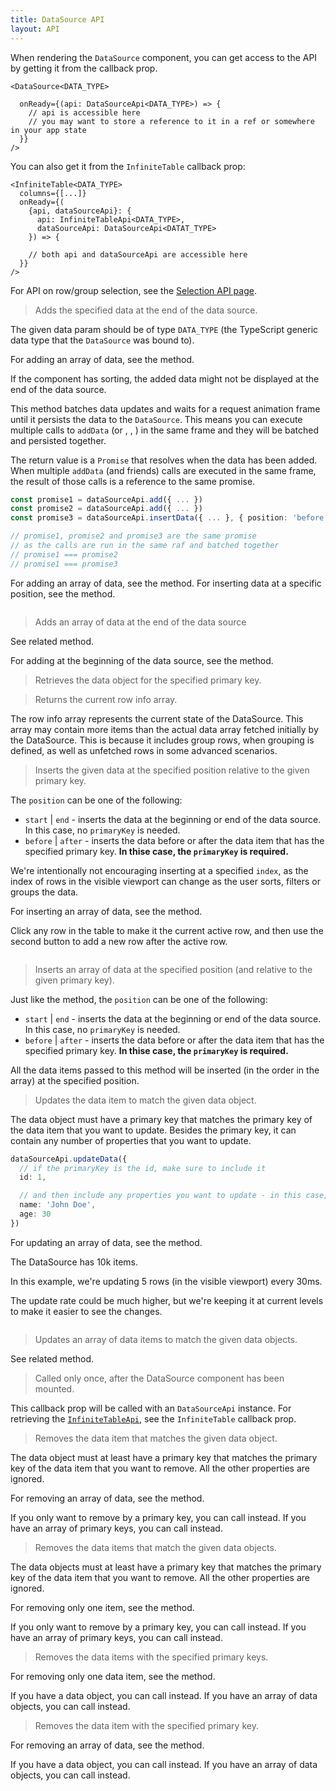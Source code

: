 ```yaml
---
title: DataSource API
layout: API
---
```


When rendering the `DataSource` component, you can get access to the API by getting it from the <DPropLink name="onReady" /> callback prop.

```tsx {3}
<DataSource<DATA_TYPE>
  
  onReady={(api: DataSourceApi<DATA_TYPE>) => {
    // api is accessible here
    // you may want to store a reference to it in a ref or somewhere in your app state
  }}
/>
```

You can also get it from the `InfiniteTable` <PropLink name="onReady" /> callback prop:


```tsx {4}
<InfiniteTable<DATA_TYPE>
  columns={[...]}
  onReady={(
    {api, dataSourceApi}: {
      api: InfiniteTableApi<DATA_TYPE>,
      dataSourceApi: DataSourceApi<DATAT_TYPE>
    }) => {

    // both api and dataSourceApi are accessible here
  }}
/>
```

For API on row/group selection, see the [Selection API page](./selection-api).


<PropTable>


<Prop name="addData" type="(data: DATA_TYPE) => Promise">

> Adds the specified data at the end of the data source.

The given data param should be of type `DATA_TYPE` (the TypeScript generic data type that the `DataSource` was bound to).

For adding an array of data, see the <DApiLink name="addDataArray" /> method.

<Note>

If the component has <DPropLink name="sortInfo" code={false}>sorting</DPropLink>, the added data might not be displayed at the end of the data source.

</Note>

This method batches data updates and waits for a request animation frame until it persists the data to the `DataSource`. This means you can execute multiple calls to `addData` (or <DPropLink name="updateData"/>, <DPropLink name="removeData"/>, <DPropLink name="insertData"/>) in the same frame and they will be batched and persisted together.

The return value is a `Promise` that resolves when the data has been added. When multiple `addData` (and friends) calls are executed in the same frame, the result of those calls is a reference to the same promise.


```ts
const promise1 = dataSourceApi.add({ ... })
const promise2 = dataSourceApi.add({ ... })
const promise3 = dataSourceApi.insertData({ ... }, { position: 'before', primaryKey: 4 })

// promise1, promise2 and promise3 are the same promise
// as the calls are run in the same raf and batched together
// promise1 === promise2
// promise1 === promise3
```

For adding an array of data, see the <DApiLink name="addDataArray" /> method.
For inserting data at a specific position, see the <DApiLink name="insertData" /> method.

<Sandpack title="Using DataSourceApi.addData to update the DataSource">

```ts file="addData-example.page.tsx"
```

</Sandpack>

</Prop>

<Prop name="addDataArray" type="(data: DATA_TYPE[]) => Promise">

> Adds an array of data at the end of the data source

See related <DApiLink name="addData" /> method.

For adding at the beginning of the data source, see the <DApiLink name="insertDataArray" /> method.

</Prop>



<Prop name="getDataByPrimaryKey" type="(primaryKey: string | number) => DATA_TYPE | undefined">

> Retrieves the data object for the specified primary key.

</Prop>

<Prop name="getRowInfoArray" type="() => InfiniteTableRowInfo[]">

> Returns the current row info array.

The row info array represents the current state of the DataSource. This array may contain more items than the actual data array fetched initially by the DataSource. This is because it includes group rows, when grouping is defined, as well as unfetched rows in some advanced scenarios.

</Prop>


<Prop name="insertData" type="(data: DATA_TYPE, { position, primaryKey }) => Promise">

> Inserts the given data at the specified position relative to the given primary key.

The `position` can be one of the following:

* `start` | `end` - inserts the data at the beginning or end of the data source. In this case, no `primaryKey` is needed.
* `before` | `after` - inserts the data before or after the data item that has the specified primary key. **In thise case, the `primaryKey` is required.**

We're intentionally not encouraging inserting at a specified `index`, as the index of rows in the visible viewport can change as the user sorts, filters or groups the data.

For inserting an array of data, see the <DApiLink name="insertDataArray" /> method.

<Sandpack title="Inserting data at various locations">

<Description>

Click any row in the table to make it the current active row, and then use the second button to add a new row after the active row.

</Description>

```ts file="insert-example.page.tsx"
```

</Sandpack>


</Prop>

<Prop name="insertDataArray" type="(data: DATA_TYPE[], { position, primaryKey }) => Promise">

> Inserts an array of data at the specified position (and relative to the given primary key).

Just like the <DApiLink name="insertData" /> method, the `position` can be one of the following:

* `start` | `end` - inserts the data at the beginning or end of the data source. In this case, no `primaryKey` is needed.
* `before` | `after` - inserts the data before or after the data item that has the specified primary key. **In thise case, the `primaryKey` is required.**


All the data items passed to this method will be inserted (in the order in the array) at the specified position.

</Prop>


<Prop name="updateData" type="(data: Partial<DATA_TYPE>) => Promise">

> Updates the data item to match the given data object.

<Note>

The data object must have a primary key that matches the primary key of the data item that you want to update. Besides the primary key, it can contain any number of properties that you want to update.

</Note>


```ts
dataSourceApi.updateData({
  // if the primaryKey is the id, make sure to include it
  id: 1,

  // and then include any properties you want to update - in this case, the name and age
  name: 'John Doe',
  age: 30
})
```

For updating an array of data, see the <DApiLink name="updateDataArray" /> method.

<Sandpack title="Live data updates with DataSourceApi.updateData">

<Description>

The DataSource has 10k items.

In this example, we're updating 5 rows (in the visible viewport) every 30ms.

The update rate could be much higher, but we're keeping it at current levels to make it easier to see the changes.

</Description>

```ts file="liveUpdates-example.page.tsx"
```

</Sandpack>

</Prop>

<Prop name="updateDataArray" type="(data: Partial<DATA_TYPE>[]) => Promise">

> Updates an array of data items to match the given data objects.

See related <DApiLink name="updateData" /> method.

</Prop>

<Prop name="onReady" type="(api: DataSourceApi) => void">

> Called only once, after the DataSource component has been mounted.

This callback prop will be called with an `DataSourceApi` instance. For retrieving the [`InfiniteTableApi`](/docs/reference/api), see the `InfiniteTable` <PropLink name="onReady" /> callback prop.

</Prop>

<Prop name="removeData" type="(data: Partial<DATA_TYPE>) => Promise">

> Removes the data item that matches the given data object.

The data object must at least have a primary key that matches the primary key of the data item that you want to remove. All the other properties are ignored.

For removing an array of data, see the <DApiLink name="removeDataArray" /> method.

If you only want to remove by a primary key, you can call <DApiLink name="removeDataByPrimaryKey" /> instead.
If you have an array of primary keys, you can call <DApiLink name="removeDataArrayByPrimaryKeys" /> instead.
</Prop>

<Prop name="removeDataArray" type="(data: Partial<DATA_TYPE>[]) => Promise">

> Removes the data items that match the given data objects.

The data objects must at least have a primary key that matches the primary key of the data item that you want to remove. All the other properties are ignored.

For removing only one item, see the <DApiLink name="removeData" /> method.

If you only want to remove by a primary key, you can call <DApiLink name="removeDataByPrimaryKey" /> instead.
If you have an array of primary keys, you can call <DApiLink name="removeDataArrayByPrimaryKeys" /> instead.
</Prop>

<Prop name="removeDataArrayByPrimaryKeys" type="(primaryKeys: (string | number)[]) => Promise">

> Removes the data items with the specified primary keys.

For removing only one data item, see the <DApiLink name="removeDataByPrimaryKey" /> method.

If you have a data object, you can call <DApiLink name="removeData" /> instead.
If you have an array of data objects, you can call <DApiLink name="removeDataArray" /> instead.
</Prop>

<Prop name="removeDataByPrimaryKey" type="(primaryKey: string | number) => Promise">

> Removes the data item with the specified primary key.

For removing an array of data, see the <DApiLink name="removeDataArrayByPrimaryKeys" /> method.

If you have a data object, you can call <DApiLink name="removeData" /> instead.
If you have an array of data objects, you can call <DApiLink name="removeDataArray" /> instead.
</Prop>


</PropTable>
